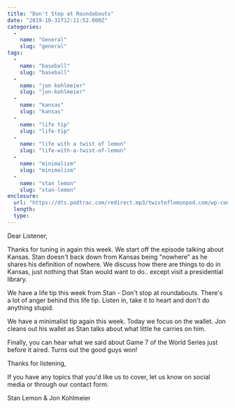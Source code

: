 ```yaml
---
title: "Don't Stop at Roundabouts"
date: "2019-10-31T12:11:52.000Z"
categories: 
  - 
    name: "General"
    slug: "general"
tags: 
  - 
    name: "baseball"
    slug: "baseball"
  - 
    name: "jon kohlmeier"
    slug: "jon-kohlmeier"
  - 
    name: "kansas"
    slug: "kansas"
  - 
    name: "life tip"
    slug: "life-tip"
  - 
    name: "life with a twist of lemon"
    slug: "life-with-a-twist-of-lemon"
  - 
    name: "minimalism"
    slug: "minimalism"
  - 
    name: "stan lemon"
    slug: "stan-lemon"
enclosure: 
  url: "https://dts.podtrac.com/redirect.mp3/twistoflemonpod.com/wp-content/uploads/2019/10/069-lwatol-20191031.mp3"
  length: 
  type: 
---
```


Dear Listener,

Thanks for tuning in again this week. We start off the episode talking about Kansas. Stan doesn't back down from Kansas being "nowhere" as he shares his definition of nowhere. We discuss how there are things to do in Kansas, just nothing that Stan would want to do.. except visit a presidential library.

We have a life tip this week from Stan - Don't stop at roundabouts. There's a lot of anger behind this life tip. Listen in, take it to heart and don't do anything stupid.

We have a minimalist tip again this week. Today we focus on the wallet. Jon cleans out his wallet as Stan talks about what little he carries on him.

Finally, you can hear what we said about Game 7 of the World Series just before it aired. Turns out the good guys won!

Thanks for listening,

If you have any topics that you'd like us to cover, let us know on social media or through our contact form.

Stan Lemon & Jon Kohlmeier
